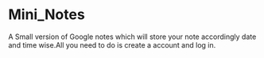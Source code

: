 # Mini_Notes
A Small version of Google notes which will store your note accordingly date and time wise.All you need to do is create a account and log in.
